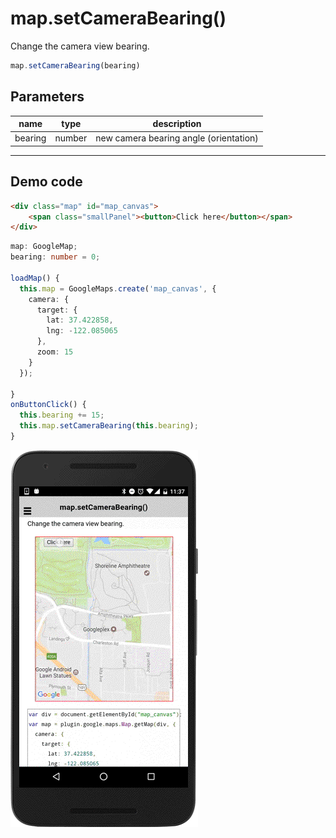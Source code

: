 # map.setCameraBearing()

Change the camera view bearing.

```typescript
map.setCameraBearing(bearing)
```

## Parameters

name      | type    | description
----------|---------|---------------------------------------
bearing   | number  | new camera bearing angle (orientation)

----------------------------------------------------------------------------------------------------------

## Demo code

```html
<div class="map" id="map_canvas">
    <span class="smallPanel"><button>Click here</button></span>
</div>
```

```typescript
map: GoogleMap;
bearing: number = 0;

loadMap() {
  this.map = GoogleMaps.create('map_canvas', {
    camera: {
      target: {
        lat: 37.422858,
        lng: -122.085065
      },
      zoom: 15
    }
  });

}
onButtonClick() {
  this.bearing += 15;
  this.map.setCameraBearing(this.bearing);
}
```

![](image.gif)
